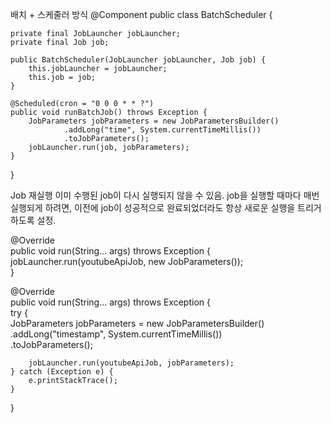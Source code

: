 배치 + 스케줄러 방식
@Component
public class BatchScheduler {

    private final JobLauncher jobLauncher;
    private final Job job;

    public BatchScheduler(JobLauncher jobLauncher, Job job) {
        this.jobLauncher = jobLauncher;
        this.job = job;
    }

    @Scheduled(cron = "0 0 0 * * ?")
    public void runBatchJob() throws Exception {
        JobParameters jobParameters = new JobParametersBuilder()
                .addLong("time", System.currentTimeMillis())
                .toJobParameters();
        jobLauncher.run(job, jobParameters);
    }
}

Job 재실행
이미 수행된 job이 다시 실행되지 않을 수 있음.
job을 실행할 때마다 매번 실행되게 하려면, 이전에 job이 성공적으로 완료되었더라도 항상 새로운 실행을 트리거하도록 설정.

@Override  
public void run(String... args) throws Exception {  
    jobLauncher.run(youtubeApiJob, new JobParameters());  
}

@Override  
public void run(String... args) throws Exception {  
    try {  
        JobParameters jobParameters = new JobParametersBuilder()  
                .addLong("timestamp", System.currentTimeMillis())  
                .toJobParameters();  
  
        jobLauncher.run(youtubeApiJob, jobParameters);  
    } catch (Exception e) {  
        e.printStackTrace();  
    }  
}
